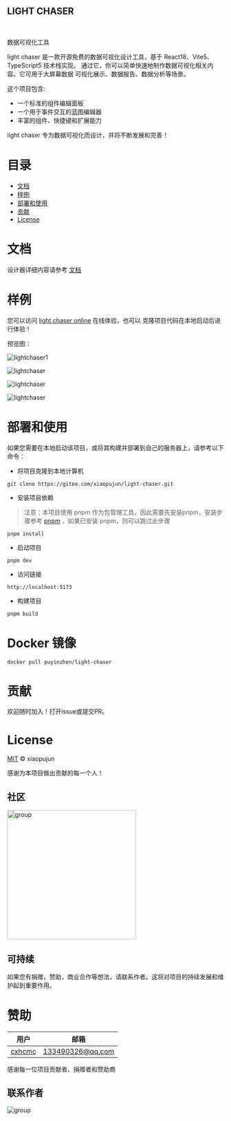 <h2> LIGHT CHASER</h2>

<p>
    <img alt="" src="https://img.shields.io/badge/version-v1.2.0-blue">
    <img alt="" src="https://img.shields.io/badge/license-MIT-08CE5D?logoColor=08CE5D">
    <img alt="" src="https://img.shields.io/badge/TypeScript-blue">
    <img alt="" src="https://img.shields.io/badge/React-61daeb?logoColor=08CE5D">
    <img alt="" src="https://img.shields.io/badge/Vite-purple">
    <img alt="" src="https://img.shields.io/badge/Mobx-FFEB0B">
</p>

<p>数据可视化工具</p>

light chaser 是一款开源免费的数据可视化设计工具，基于 React18、Vite5、TypeScript5 技术栈实现。
通过它，你可以简单快速地制作数据可视化相关内容。它可用于大屏幕数据 可视化展示、数据报告、数据分析等场景。

这个项目包含:

- 一个标准的组件编辑面板
- 一个用于事件交互的蓝图编辑器
- 丰富的组件、快捷键和扩展能力

light chaser 专为数据可视化而设计，并将不断发展和完善！

# 目录

- [文档](#文档)
- [样例](#样例)
- [部署和使用](#部署和使用)
- [贡献](#贡献)
- [License](#License)

# 文档

设计器详细内容请参考 [文档](https://xiaopujun.github.io/light-chaser-doc/#/)

# 样例

您可以访问 [light chaser online](https://xiaopujun.github.io/light-chaser-app/#) 在线体验，也可以 克隆项目代码在本地启动后进行体验！

预览图：

![lightchaser1](https://i.072333.xyz/file/8ff8361817216f2fb1c47.png)

![lightchaser](https://i.072333.xyz/file/b3d60f091201818432a98.png)

![lightchaser](https://i.072333.xyz/file/802e2d2b4d95fa32fae48.png)

![lightchaser](https://i.072333.xyz/file/51819086932cb1b559a15.png)


# 部署和使用

如果您需要在本地启动该项目，或将其构建并部署到自己的服务器上，请参考以下命令：

- 将项目克隆到本地计算机

```shell
git clone https://gitee.com/xiaopujun/light-chaser.git
```

- 安装项目依赖

> 注意：本项目使用 pnpm 作为包管理工具，因此需要先安装pnpm，安装步骤参考 [pnpm](https://pnpm.io/zh/)
> ，如果已安装 pnpm，则可以跳过此步骤

```shell
pnpm install
```

- 启动项目

```shell
pnpm dev
```

- 访问链接

```shell
http://localhost:5173
```

- 构建项目

```shell
pnpm build
```

# Docker 镜像

```shell
docker pull puyinzhen/light-chaser
```

# 贡献

欢迎随时加入！打开issue或提交PR。

# License

[MIT](LICENSE) © xiaopujun

感谢为本项目做出贡献的每一个人！

## 社区

<div style="display: flex">
    <img style="width: 300px" alt="group" src="https://s2.loli.net/2024/09/16/oTmvi97Vt465zC1.jpg">
</div>

## 可持续

如果您有捐赠，赞助，商业合作等想法，请联系作者。这将对项目的持续发展和维护起到重要作用。

# 赞助

| 用户                                  | 邮箱               |
|-------------------------------------|------------------|
| [cxhcmc](https://github.com/cxhcmc) | 133490326@qq.com |

感谢每一位项目贡献者、捐赠者和赞助商

## 联系作者

<div style="display: flex">
    <div  style="width: 50%"><img alt="group" src="https://i.072333.xyz/file/110e9602ef12a7d93bff0.jpg"></div>
</div>


